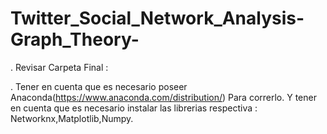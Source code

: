 # Twitter_Social_Network_Analysis-Graph_Theory-

. Revisar Carpeta Final : 

. Tener en cuenta que es necesario poseer Anaconda(https://www.anaconda.com/distribution/) Para correrlo. Y tener en cuenta que es necesario instalar las librerias respectiva : Networknx,Matplotlib,Numpy.
